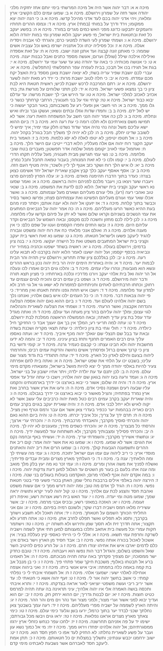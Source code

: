 > מיכה א א: דבר יהוה אשר היה אל מיכה המרשתי בימי יותם אחז יחזקיה מלכי יהודה אשר חזה על שמרון וירושלם.
> מיכה א ב: שמעו עמים כלם הקשיבי ארץ ומלאה; ויהי אדני יהוה בכם לעד אדני מהיכל קדשו.
> מיכה א ג: כי הנה יהוה יצא ממקומו; וירד ודרך על במותי (במתי) ארץ.
> מיכה א ד: ונמסו ההרים תחתיו והעמקים יתבקעו כדונג מפני האש כמים מגרים במורד.
> מיכה א ה: בפשע יעקב כל זאת ובחטאות בית ישראל; מי פשע יעקב הלוא שמרון ומי במות יהודה הלוא ירושלם.
> מיכה א ו: ושמתי שמרון לעי השדה למטעי כרם; והגרתי לגי אבניה ויסדיה אגלה.
> מיכה א ז: וכל פסיליה יכתו וכל אתנניה ישרפו באש וכל עצביה אשים שממה:  כי מאתנן זונה קבצה ועד אתנן זונה ישובו.
> מיכה א ח: על זאת אספדה ואילילה אילכה שילל (שולל) וערום; אעשה מספד כתנים ואבל כבנות יענה.
> מיכה א ט: כי אנושה מכותיה:  כי באה עד יהודה נגע עד שער עמי עד ירושלם.
> מיכה א י: בגת אל תגידו בכו אל תבכו; בבית לעפרה עפר התפלשתי (התפלשי).
> מיכה א יא: עברי לכם יושבת שפיר עריה בשת; לא יצאה יושבת צאנן מספד בית האצל יקח מכם עמדתו.
> מיכה א יב: כי חלה לטוב יושבת מרות:  כי ירד רע מאת יהוה לשער ירושלם.
> מיכה א יג: רתם המרכבה לרכש יושבת לכיש; ראשית חטאת היא לבת ציון כי בך נמצאו פשעי ישראל.
> מיכה א יד: לכן תתני שלוחים על מורשת גת; בתי אכזיב לאכזב למלכי ישראל.
> מיכה א טו: עד הירש אבי לך יושבת מרשה:  עד עדלם יבוא כבוד ישראל.
> מיכה א טז: קרחי וגזי על בני תענוגיך; הרחבי קרחתך כנשר כי גלו ממך.
> מיכה ב א: הוי חשבי און ופעלי רע על משכבותם; באור הבקר יעשוה כי יש לאל ידם.
> מיכה ב ב: וחמדו שדות וגזלו ובתים ונשאו; ועשקו גבר וביתו ואיש ונחלתו.
> מיכה ב ג: לכן כה אמר יהוה הנני חשב על המשפחה הזאת רעה:  אשר לא תמישו משם צוארתיכם ולא תלכו רומה כי עת רעה היא.
> מיכה ב ד: ביום ההוא ישא עליכם משל ונהה נהי נהיה אמר שדוד נשדנו חלק עמי ימיר; איך ימיש לי לשובב שדינו יחלק.
> מיכה ב ה: לכן לא יהיה לך משליך חבל בגורל בקהל יהוה.
> מיכה ב ו: אל תטפו יטיפון; לא יטפו לאלה לא יסג כלמות.
> מיכה ב ז: האמור בית יעקב הקצר רוח יהוה אם אלה מעלליו; הלוא דברי ייטיבו עם הישר הלך.
> מיכה ב ח: ואתמול עמי לאויב יקומם ממול שלמה אדר תפשטון; מעברים בטח שובי מלחמה.
> מיכה ב ט: נשי עמי תגרשון מבית תענגיה; מעל עלליה תקחו הדרי לעולם.
> מיכה ב י: קומו ולכו כי לא זאת המנוחה; בעבור טמאה תחבל וחבל נמרץ.
> מיכה ב יא: לו איש הלך רוח ושקר כזב אטף לך ליין ולשכר; והיה מטיף העם הזה.
> מיכה ב יב: אסף אאסף יעקב כלך קבץ אקבץ שארית ישראל יחד אשימנו כצאן בצרה:  כעדר בתוך הדברו תהימנה מאדם.
> מיכה ב יג: עלה הפרץ לפניהם פרצו ויעברו שער ויצאו בו; ויעבר מלכם לפניהם ויהוה בראשם.
> מיכה ג א: ואמר שמעו נא ראשי יעקב וקציני בית ישראל:  הלוא לכם לדעת את המשפט.
> מיכה ג ב: שנאי טוב ואהבי רעה (רע); גזלי עורם מעליהם ושארם מעל עצמותם.
> מיכה ג ג: ואשר אכלו שאר עמי ועורם מעליהם הפשיטו ואת עצמתיהם פצחו; ופרשו כאשר בסיר וכבשר בתוך קלחת.
> מיכה ג ד: אז יזעקו אל יהוה ולא יענה אותם; ויסתר פניו מהם בעת ההיא כאשר הרעו מעלליהם.
> מיכה ג ה: כה אמר יהוה על הנביאים המתעים את עמי הנשכים בשניהם וקראו שלום ואשר לא יתן על פיהם וקדשו עליו מלחמה.
> מיכה ג ו: לכן לילה לכם מחזון וחשכה לכם מקסם; ובאה השמש על הנביאים וקדר עליהם היום.
> מיכה ג ז: ובשו החזים וחפרו הקסמים ועטו על שפם כלם:  כי אין מענה אלהים.
> מיכה ג ח: ואולם אנכי מלאתי כח את רוח יהוה ומשפט וגבורה להגיד ליעקב פשעו ולישראל חטאתו.
> מיכה ג ט: שמעו נא זאת ראשי בית יעקב וקציני בית ישראל המתעבים משפט ואת כל הישרה יעקשו.
> מיכה ג י: בנה ציון בדמים; וירושלם בעולה.
> מיכה ג יא: ראשיה בשחד ישפטו וכהניה במחיר יורו ונביאיה בכסף יקסמו; ועל יהוה ישענו לאמר הלוא יהוה בקרבנו לא תבוא עלינו רעה.
> מיכה ג יב: לכן בגללכם ציון שדה תחרש; וירושלם עיין תהיה והר הבית לבמות יער.
> מיכה ד א: והיה באחרית הימים יהיה הר בית יהוה נכון בראש ההרים ונשא הוא מגבעות; ונהרו עליו עמים.
> מיכה ד ב: והלכו גוים רבים ואמרו לכו ונעלה אל הר יהוה ואל בית אלהי יעקב ויורנו מדרכיו ונלכה בארחתיו:  כי מציון תצא תורה ודבר יהוה מירושלם.
> מיכה ד ג: ושפט בין עמים רבים והוכיח לגוים עצמים עד רחוק; וכתתו חרבתיהם לאתים וחניתתיהם למזמרות לא ישאו גוי אל גוי חרב ולא ילמדון עוד מלחמה.
> מיכה ד ד: וישבו איש תחת גפנו ותחת תאנתו ואין מחריד:  כי פי יהוה צבאות דבר.
> מיכה ד ה: כי כל העמים ילכו איש בשם אלהיו; ואנחנו נלך בשם יהוה אלהינו לעולם ועד.
> מיכה ד ו: ביום ההוא נאם יהוה אספה הצלעה והנדחה אקבצה; ואשר הרעתי.
> מיכה ד ז: ושמתי את הצלעה לשארית והנהלאה לגוי עצום; ומלך יהוה עליהם בהר ציון מעתה ועד עולם.
> מיכה ד ח: ואתה מגדל עדר עפל בת ציון עדיך תאתה; ובאה הממשלה הראשנה ממלכת לבת ירושלם.
> מיכה ד ט: עתה למה תריעי רע; המלך אין בך אם יועצך אבד כי החזיקך חיל כיולדה.
> מיכה ד י: חולי וגחי בת ציון כיולדה:  כי עתה תצאי מקריה ושכנת בשדה ובאת עד בבל שם תנצלי שם יגאלך יהוה מכף איביך.
> מיכה ד יא: ועתה נאספו עליך גוים רבים האמרים תחנף ותחז בציון עינינו.
> מיכה ד יב: והמה לא ידעו מחשבות יהוה ולא הבינו עצתו:  כי קבצם כעמיר גרנה.
> מיכה ד יג: קומי ודושי בת ציון כי קרנך אשים ברזל ופרסתיך אשים נחושה והדקות עמים רבים; והחרמתי ליהוה בצעם וחילם לאדון כל הארץ.
> מיכה ד יד: עתה תתגדדי בת גדוד מצור שם עלינו; בשבט יכו על הלחי את שפט ישראל.
> מיכה ה א: ואתה בית לחם אפרתה צעיר להיות באלפי יהודה ממך לי יצא להיות מושל בישראל; ומוצאתיו מקדם מימי עולם.
> מיכה ה ב: לכן יתנם עד עת יולדה ילדה; ויתר אחיו ישובון על בני ישראל.
> מיכה ה ג: ועמד ורעה בעז יהוה בגאון שם יהוה אלהיו; וישבו כי עתה יגדל עד אפסי ארץ.
> מיכה ה ד: והיה זה שלום; אשור כי יבוא בארצנו וכי ידרך בארמנותינו והקמנו עליו שבעה רעים ושמנה נסיכי אדם.
> מיכה ה ה: ורעו את ארץ אשור בחרב ואת ארץ נמרד בפתחיה; והציל מאשור כי יבוא בארצנו וכי ידרך בגבולנו.
> מיכה ה ו: והיה שארית יעקב בקרב עמים רבים כטל מאת יהוה כרביבים עלי עשב אשר לא יקוה לאיש ולא ייחל לבני אדם.
> מיכה ה ז: והיה שארית יעקב בגוים בקרב עמים רבים כאריה בבהמות יער ככפיר בעדרי צאן אשר אם עבר ורמס וטרף ואין מציל.
> מיכה ה ח: תרם ידך על צריך; וכל איביך יכרתו.
> מיכה ה ט: והיה ביום ההוא נאם יהוה והכרתי סוסיך מקרבך; והאבדתי מרכבתיך.
> מיכה ה י: והכרתי ערי ארצך; והרסתי כל מבצריך.
> מיכה ה יא: והכרתי כשפים מידך; ומעוננים לא יהיו לך.
> מיכה ה יב: והכרתי פסיליך ומצבותיך מקרבך; ולא תשתחוה עוד למעשה ידיך.
> מיכה ה יג: ונתשתי אשיריך מקרבך; והשמדתי עריך.
> מיכה ה יד: ועשיתי באף ובחמה נקם את הגוים:  אשר לא שמעו.
> מיכה ו א: שמעו נא את אשר יהוה אמר:  קום ריב את ההרים ותשמענה הגבעות קולך.
> מיכה ו ב: שמעו הרים את ריב יהוה והאתנים מוסדי ארץ:  כי ריב ליהוה עם עמו ועם ישראל יתוכח.
> מיכה ו ג: עמי מה עשיתי לך ומה הלאתיך:  ענה בי.
> מיכה ו ד: כי העלתיך מארץ מצרים ומבית עבדים פדיתיך; ואשלח לפניך את משה אהרן ומרים.
> מיכה ו ה: עמי זכר נא מה יעץ בלק מלך מואב ומה ענה אתו בלעם בן בעור מן השטים עד הגלגל למען דעת צדקות יהוה.
> מיכה ו ו: במה אקדם יהוה אכף לאלהי מרום; האקדמנו בעולות בעגלים בני שנה.
> מיכה ו ז: הירצה יהוה באלפי אילים ברבבות נחלי שמן; האתן בכורי פשעי פרי בטני חטאת נפשי.
> מיכה ו ח: הגיד לך אדם מה טוב; ומה יהוה דורש ממך כי אם עשות משפט ואהבת חסד והצנע לכת עם אלהיך.
> מיכה ו ט: קול יהוה לעיר יקרא ותושיה יראה שמך; שמעו מטה ומי יעדה.
> מיכה ו י: עוד האש בית רשע אצרות רשע; ואיפת רזון זעומה.
> מיכה ו יא: האזכה במאזני רשע; ובכיס אבני מרמה.
> מיכה ו יב: אשר עשיריה מלאו חמס וישביה דברו שקר; ולשונם רמיה בפיהם.
> מיכה ו יג: וגם אני החליתי הכותך השמם על חטאתך.
> מיכה ו יד: אתה תאכל ולא תשבע וישחך בקרבך; ותסג ולא תפליט ואשר תפלט לחרב אתן.
> מיכה ו טו: אתה תזרע ולא תקצור; אתה תדרך זית ולא תסוך שמן ותירוש ולא תשתה יין.
> מיכה ו טז: וישתמר חקות עמרי וכל מעשה בית אחאב ותלכו במעצותם למען תתי אתך לשמה וישביה לשרקה וחרפת עמי תשאו.
> מיכה ז א: אללי לי כי הייתי כאספי קיץ כעללת בציר:  אין אשכול לאכול בכורה אותה נפשי.
> מיכה ז ב: אבד חסיד מן הארץ וישר באדם אין:  כלם לדמים יארבו איש את אחיהו יצודו חרם.
> מיכה ז ג: על הרע כפים להיטיב השר שאל והשפט בשלום; והגדול דבר הות נפשו הוא ויעבתוה.
> מיכה ז ד: טובם כחדק ישר ממסוכה; יום מצפיך פקדתך באה עתה תהיה מבוכתם.
> מיכה ז ה: אל תאמינו ברע אל תבטחו באלוף; משכבת חיקך שמר פתחי פיך.
> מיכה ז ו: כי בן מנבל אב בת קמה באמה כלה בחמתה:  איבי איש אנשי ביתו.
> מיכה ז ז: ואני ביהוה אצפה אוחילה לאלהי ישעי:  ישמעני אלהי.
> מיכה ז ח: אל תשמחי איבתי לי כי נפלתי קמתי:  כי אשב בחשך יהוה אור לי.
> מיכה ז ט: זעף יהוה אשא כי חטאתי לו:  עד אשר יריב ריבי ועשה משפטי יוציאני לאור אראה בצדקתו.
> מיכה ז י: ותרא איבתי ותכסה בושה האמרה אלי איו יהוה אלהיך; עיני תראינה בה עתה תהיה למרמס כטיט חוצות.
> מיכה ז יא: יום לבנות גדריך; יום ההוא ירחק חק.
> מיכה ז יב: יום הוא ועדיך יבוא למני אשור וערי מצור; ולמני מצור ועד נהר וים מים והר ההר.
> מיכה ז יג: והיתה הארץ לשממה על ישביה מפרי מעלליהם.
> מיכה ז יד: רעה עמך בשבטך צאן נחלתך שכני לבדד יער בתוך כרמל; ירעו בשן וגלעד כימי עולם.
> מיכה ז טו: כימי צאתך מארץ מצרים אראנו נפלאות.
> מיכה ז טז: יראו גוים ויבשו מכל גבורתם; ישימו יד על פה אזניהם תחרשנה.
> מיכה ז יז: ילחכו עפר כנחש כזחלי ארץ ירגזו ממסגרתיהם; אל יהוה אלהינו יפחדו ויראו ממך.
> מיכה ז יח: מי אל כמוך נשא עון ועבר על פשע לשארית נחלתו:  לא החזיק לעד אפו כי חפץ חסד הוא.
> מיכה ז יט: ישוב ירחמנו יכבש עונתינו; ותשליך במצלות ים כל חטאותם.
> מיכה ז כ: תתן אמת ליעקב חסד לאברהם אשר נשבעת לאבתינו מימי קדם.

